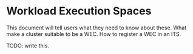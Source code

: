 # Workload Execution Spaces

This document will tell users what they need to know about these. What make a cluster suitable to be a WEC. How to register a WEC in an ITS.

TODO: write this.
